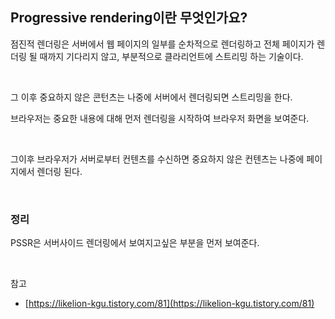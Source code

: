 ## Progressive rendering이란 무엇인가요?

점진적 렌더링은 서버에서 웹 페이지의 일부를 순차적으로 렌더링하고 전체 페이지가 렌더링 될 때까지 기다리지 않고, 부분적으로 클라리언트에 스트리밍 하는 기술이다.

<br>

그 이후 중요하지 않은 콘턴츠는 나중에 서버에서 렌더링되면 스트리밍을 한다.

브라우저는 중요한 내용에 대해 먼저 렌더링을 시작하여 브라우저 화면을 보여준다.

<br>

그이후 브라우저가 서버로부터 컨텐츠를 수신하면 중요하지 않은 컨텐츠는 나중에 페이지에서 렌더링 된다.

<br>

### 정리

PSSR은 서버사이드 렌더링에서 보여지고싶은 부분을 먼저 보여준다.

<br>

참고

- [https://likelion-kgu.tistory.com/81](https://likelion-kgu.tistory.com/81)